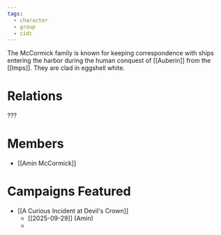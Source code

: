 ```yaml
---
tags:
  - character
  - group
  - cidc
---
```

The McCormick family is known for keeping correspondence with ships entering the harbor during the human conquest of [[Auberin]] from the [[Imps]]. They are clad in eggshell white.

# Relations
???

# Members
- [[Amin McCormick]]

# Campaigns Featured
- [[A Curious Incident at Devil's Crown]]
	- [[2025-09-29]] (Amin)
	- 